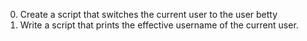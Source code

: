 0. Create a script that switches the current user to the user betty
1. Write a script that prints the effective username of the current user.

